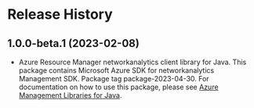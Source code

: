 # Release History

## 1.0.0-beta.1 (2023-02-08)

- Azure Resource Manager networkanalytics client library for Java. This package contains Microsoft Azure SDK for networkanalytics Management SDK.  Package tag package-2023-04-30. For documentation on how to use this package, please see [Azure Management Libraries for Java](https://aka.ms/azsdk/java/mgmt).
